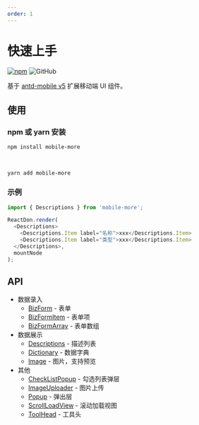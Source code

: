```yaml
---
order: 1
---
```


# 快速上手

[![npm][npm]][npm-url] ![GitHub](https://img.shields.io/github/license/doly-dev/mobile-more.svg)

基于 [antd-mobile v5](http://mobile.ant.design/) 扩展移动端 UI 组件。

## 使用

### npm 或 yarn 安装

```shell
npm install mobile-more
```

<br />

```shell
yarn add mobile-more
```

### 示例

```javascript
import { Descriptions } from 'mobile-more';

ReactDon.render(
  <Descriptions>
    <Descriptions.Item label="名称">xxx</Descriptions.Item>
    <Descriptions.Item label="类型">xxx</Descriptions.Item>
  </Descriptions>,
  mountNode
);
```

## API

- 数据录入
  - [BizForm](/components/biz-form/form) - 表单
  - [BizFormItem](/components/biz-form/form-item) - 表单项
  - [BizFormArray](/components/biz-form/form-array) - 表单数组
- 数据展示
  - [Descriptions](/components/descriptions) - 描述列表
  - [Dictionary](/components/dictionary) - 数据字典
  - [Image](/components/image) - 图片，支持预览
- 其他
  - [CheckListPopup](/components/check-list-popup) - 勾选列表弹层
  - [ImageUploader](/components/image-uploader) - 图片上传
  - [Popup](/components/popup) - 弹出层
  - [ScrollLoadView](/components/scroll-load-view) - 滚动加载视图
  - [ToolHead](/components/tool-head) - 工具头

[npm]: https://img.shields.io/npm/v/mobile-more.svg
[npm-url]: https://npmjs.com/package/mobile-more
[site]: https://doly-dev.github.io/mobile-more/latest/index.html

